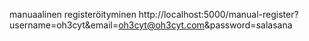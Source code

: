 manuaalinen registeröityminen http://localhost:5000/manual-register?username=oh3cyt&email=oh3cyt@oh3cyt.com&password=salasana
